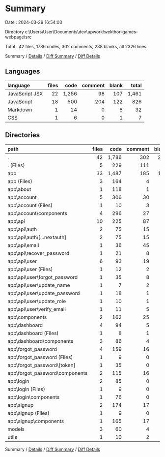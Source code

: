 # Summary

Date : 2024-03-29 16:54:03

Directory c:\\Users\\User\\Documents\\dev\\upwork\\wekthor-games-webpage\\src

Total : 42 files,  1786 codes, 302 comments, 238 blanks, all 2326 lines

Summary / [Details](details.md) / [Diff Summary](diff.md) / [Diff Details](diff-details.md)

## Languages
| language | files | code | comment | blank | total |
| :--- | ---: | ---: | ---: | ---: | ---: |
| JavaScript JSX | 22 | 1,256 | 98 | 107 | 1,461 |
| JavaScript | 18 | 500 | 204 | 122 | 826 |
| Markdown | 1 | 24 | 0 | 8 | 32 |
| CSS | 1 | 6 | 0 | 1 | 7 |

## Directories
| path | files | code | comment | blank | total |
| :--- | ---: | ---: | ---: | ---: | ---: |
| . | 42 | 1,786 | 302 | 238 | 2,326 |
| . (Files) | 5 | 229 | 111 | 48 | 388 |
| app | 33 | 1,487 | 185 | 174 | 1,846 |
| app (Files) | 3 | 164 | 4 | 6 | 174 |
| app\\about | 1 | 118 | 1 | 2 | 121 |
| app\\account | 5 | 306 | 30 | 28 | 364 |
| app\\account (Files) | 1 | 10 | 3 | 4 | 17 |
| app\\account\\components | 4 | 296 | 27 | 24 | 347 |
| app\\api | 10 | 225 | 87 | 66 | 378 |
| app\\api\\auth | 2 | 75 | 15 | 9 | 99 |
| app\\api\\auth\\[...nextauth] | 2 | 75 | 15 | 9 | 99 |
| app\\api\\email | 1 | 36 | 45 | 11 | 92 |
| app\\api\\recover_password | 1 | 21 | 8 | 6 | 35 |
| app\\api\\user | 6 | 93 | 19 | 40 | 152 |
| app\\api\\user (Files) | 1 | 12 | 2 | 3 | 17 |
| app\\api\\user\\forgot_password | 1 | 35 | 8 | 9 | 52 |
| app\\api\\user\\update_name | 1 | 7 | 2 | 4 | 13 |
| app\\api\\user\\update_password | 1 | 18 | 1 | 12 | 31 |
| app\\api\\user\\update_role | 1 | 10 | 1 | 6 | 17 |
| app\\api\\user\\verify_email | 1 | 11 | 5 | 6 | 22 |
| app\\components | 2 | 162 | 25 | 15 | 202 |
| app\\dashboard | 4 | 94 | 5 | 9 | 108 |
| app\\dashboard (Files) | 1 | 8 | 1 | 2 | 11 |
| app\\dashboard\\components | 3 | 86 | 4 | 7 | 97 |
| app\\forgot_password | 4 | 159 | 16 | 24 | 199 |
| app\\forgot_password (Files) | 1 | 9 | 0 | 2 | 11 |
| app\\forgot_password\\[token] | 1 | 35 | 0 | 3 | 38 |
| app\\forgot_password\\components | 2 | 115 | 16 | 19 | 150 |
| app\\login | 2 | 85 | 0 | 7 | 92 |
| app\\login (Files) | 1 | 9 | 0 | 2 | 11 |
| app\\login\\components | 1 | 76 | 0 | 5 | 81 |
| app\\signup | 2 | 174 | 17 | 17 | 208 |
| app\\signup (Files) | 1 | 9 | 0 | 2 | 11 |
| app\\signup\\components | 1 | 165 | 17 | 15 | 197 |
| models | 3 | 60 | 4 | 14 | 78 |
| utils | 1 | 10 | 2 | 2 | 14 |

Summary / [Details](details.md) / [Diff Summary](diff.md) / [Diff Details](diff-details.md)